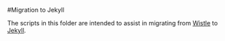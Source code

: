 #Migration to Jekyll

The scripts in this folder are intended to assist in migrating from 
[Wistle](http://github.com/jm81/wistle) to
[Jekyll](http://github.com/mojombo/jekyll).
